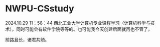 # NWPU-CSstudy
2024.10.29    11：58：44 
西北工业大学计算机专业课程学习（计算机科学与技术），同时可能会有软件学院等等的。也可能我今天创建后面就再也不管了。

前路且长，诸君共勉。




